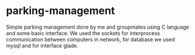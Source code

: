 # parking-management
Simple parking management done by me and groupmates using C language and some basic interface.
We used the sockets for interprocess communication between computers in network, for database we used mysql and for interface glade. 
